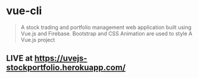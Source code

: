 # vue-cli

> A stock trading and portfolio management web application built using Vue.js and Firebase. Bootstrap and CSS Animation are used to style
> A Vue.js project

## LIVE at https://uvejs-stockportfolio.herokuapp.com/
